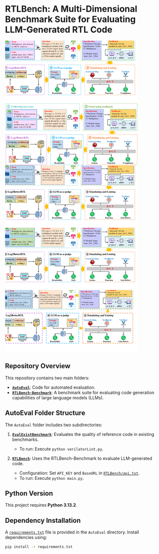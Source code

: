 # RTLBench: A Multi-Dimensional Benchmark Suite for Evaluating LLM-Generated RTL Code

![Evaluation Flow](./LintEval_Overview.png)

## Repository Overview

This repository contains two main folders:

- **[`AutoEval`](./AutoEval)**: Code for automated evaluation.
- **[`RTLBench-Benchmark`](./RTLBench-Benchmark)**: A benchmark suite for evaluating code generation capabilities of large language models (LLMs).

## AutoEval Folder Structure

The `AutoEval` folder includes two subdirectories:

1. **[`EvalExistBenchmark`](./AutoEval/EvalExistBenchmark)**: Evaluates the quality of reference code in existing benchmarks.
   - To run: Execute `python verilatorLint.py`.

2. **[`RTLBench`](./AutoEval/RTLBench)**: Uses the RTLBench-Benchmark to evaluate LLM-generated code.
   - Configuration: Set `API_KEY` and `BaseURL` in [`RTLBench/api.txt`](./AutoEval/RTLBench/api.txt).
   - To run: Execute `python main.py`.

## Python Version

This project requires **Python 3.13.2**.

## Dependency Installation

A [`requirements.txt`](./AutoEval/requirements.txt) file is provided in the `AutoEval` directory. Install dependencies using:

```bash
pip install -r requirements.txt
